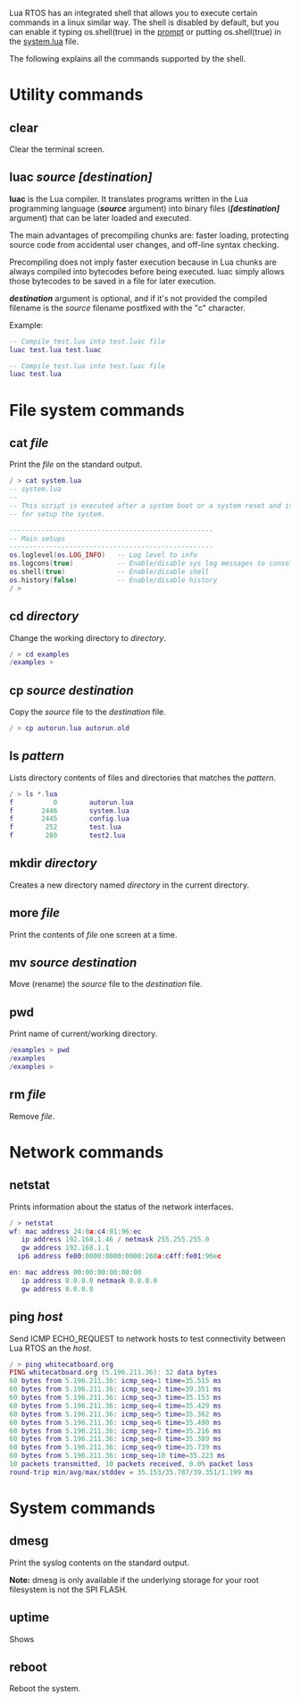 Lua RTOS has an integrated shell that allows you to execute certain commands in a linux similar way. The shell is disabled by default, but you can enable it typing os.shell(true) in the [prompt](https://github.com/whitecatboard/Lua-RTOS-ESP32/wiki/The-Lua-prompt) or putting os.shell(true) in the [system.lua](https://github.com/whitecatboard/Lua-RTOS-ESP32/wiki/Startup-scripts) file.

The following explains all the commands supported by the shell.

# Utility commands

## clear

Clear the terminal screen.

## luac _source_ _[destination]_

**luac** is the Lua compiler. It translates programs written in the Lua programming language (**_source_** argument) into binary files (**_[destination]_** argument) that can be later loaded and executed.

The main advantages of precompiling chunks are: faster loading, protecting source code from accidental user changes, and off-line syntax checking.

Precompiling does not imply faster execution because in Lua chunks are always compiled into bytecodes before being executed. luac simply allows those bytecodes to be saved in a file for later execution.

**_destination_** argument is optional, and if it's not provided the compiled filename is the _source_ filename postfixed with the "c" character.

Example:

```lua
-- Compile test.lua into test.luac file
luac test.lua test.luac

-- Compile test.lua into test.luac file
luac test.lua
```

# File system commands

## cat _file_

Print the _file_ on the standard output.

```lua
/ > cat system.lua
-- system.lua
--
-- This script is executed after a system boot or a system reset and is intended
-- for setup the system.

---------------------------------------------------
-- Main setups
---------------------------------------------------
os.loglevel(os.LOG_INFO)   -- Log level to info
os.logcons(true)           -- Enable/disable sys log messages to console
os.shell(true)             -- Enable/disable shell
os.history(false)          -- Enable/disable history
/ > 
```

## cd _directory_

Change the working directory to _directory_.

```lua
/ > cd examples
/examples > 
````

## cp _source_ _destination_

Copy the _source_ file to the _destination_ file.

```lua
/ > cp autorun.lua autorun.old
```

## ls _pattern_

Lists directory contents of files and directories that matches the _pattern_.

```lua
/ > ls *.lua
f	       0		autorun.lua
f	    2446		system.lua
f	    2445		config.lua
f	     252		test.lua
f	     280		test2.lua
```

## mkdir _directory_

Creates a new directory named _directory_ in the current directory.

## more _file_

Print the contents of _file_ one screen at a time.
	
## mv _source_ _destination_

Move (rename) the _source_ file to the _destination_ file.

## pwd

Print name of current/working directory.

```lua
/examples > pwd
/examples	
/examples > 
```

## rm _file_

Remove _file_.

# Network commands

## netstat

Prints information about the status of the network interfaces.

```lua
/ > netstat
wf: mac address 24:0a:c4:01:96:ec
   ip address 192.168.1.46 / netmask 255.255.255.0
   gw address 192.168.1.1
  ip6 address fe80:0000:0000:0000:260a:c4ff:fe01:96ec

en: mac address 00:00:00:00:00:00
   ip address 0.0.0.0 netmask 0.0.0.0
   gw address 0.0.0.0
```

## ping _host_

Send ICMP ECHO_REQUEST to network hosts to test connectivity between Lua RTOS an the _host_.

```lua
/ > ping whitecatboard.org
PING whitecatboard.org (5.196.211.36): 32 data bytes
60 bytes from 5.196.211.36: icmp_seq=1 time=35.515 ms
60 bytes from 5.196.211.36: icmp_seq=2 time=39.351 ms
60 bytes from 5.196.211.36: icmp_seq=3 time=35.153 ms
60 bytes from 5.196.211.36: icmp_seq=4 time=35.429 ms
60 bytes from 5.196.211.36: icmp_seq=5 time=35.362 ms
60 bytes from 5.196.211.36: icmp_seq=6 time=35.490 ms
60 bytes from 5.196.211.36: icmp_seq=7 time=35.216 ms
60 bytes from 5.196.211.36: icmp_seq=8 time=35.389 ms
60 bytes from 5.196.211.36: icmp_seq=9 time=35.739 ms
60 bytes from 5.196.211.36: icmp_seq=10 time=35.223 ms
10 packets transmitted, 10 packets received, 0.0% packet loss
round-trip min/avg/max/stddev = 35.153/35.787/39.351/1.199 ms
```

# System commands

## dmesg

Print the syslog contents on the standard output.

**Note:** dmesg is only available if the underlying storage for your root filesystem is not the SPI FLASH.

## uptime

Shows 

## reboot

Reboot the system.
